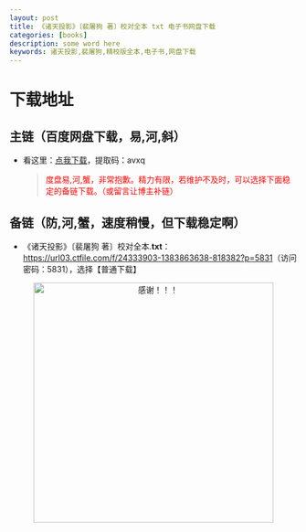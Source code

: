 ```yaml
---
layout: post
title: 《诸天投影》〔裴屠狗 著〕校对全本 txt 电子书网盘下载
categories: [books]
description: some word here
keywords: 诸天投影,裴屠狗,精校版全本,电子书,网盘下载
---
```


# 下载地址

## 主链（百度网盘下载，易,河,斜）

- 看这里：[点我下载](https://pan.baidu.com/s/1iMXUbSbtZQZjDcqDmnWUyw?pwd=avxq)，提取码：avxq

  > <p style="color:red" >度盘易,河,蟹，非常抱歉。精力有限，若维护不及时，可以选择下面稳定的备链下载。（或留言让博主补链）</p>

## 备链（防,河,蟹，速度稍慢，但下载稳定啊）

- 《诸天投影》〔裴屠狗 著〕校对全本.**txt**：<https://url03.ctfile.com/f/24333903-1383863638-818382?p=5831>（访问密码：5831），选择【普通下载】

<div align="center"><img src="https://pic.imgdb.cn/item/6707df6bd29ded1a8ce37031.gif" alt="感谢！！！" width="420px" height="auto"/></div>
